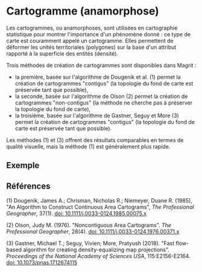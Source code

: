 # Cartogramme (anamorphose)

Les cartogrammes, ou anamorphoses, sont utilisées en cartographie statistique pour montrer l'importance d'un phénomène donné :
ce type de carte est couramment appelé un cartogramme.
Elles permettent de déformer les unités territoriales (polygones) sur la base d'un attribut rapporté à la superficie
des entités (densité).

Trois méthodes de création de cartogrammes sont disponibles dans Magrit :

- la première, basée sur l'algorithme de Dougenik et al. (1) permet la création de cartogrammes "contigus" (la topologie du fond de carte est préservée tant que possible),
- la seconde, basée sur l'algorithme de Olson (2) permet la création de cartogrammes "non-contigus" (la méthode ne cherche pas à préserver la topologie du fond de carte),
- la troisième, basée sur l'algorithme de Gastner, Seguy et More (3) permet la création de cartogrammes "contigus" (la topologie du fond de carte est préservée tant que possible).

Les méthodes (1) et (3) offrent des résultats comparables en termes de qualité visuelle, mais la méthode (1) est généralement plus rapide.

## Exemple

<ZoomImg
    src="/cartograms.png"
    alt="Les 3 types de cartogrammes appliqués aux quartiers de Paris (variable: Population 2012)"
    caption="Les 3 types de cartogrammes appliqués aux quartiers de Paris (variable: Population 2012)"
/>

## Références

(1) Dougenik, James A.; Chrisman, Nicholas R.; Niemeyer, Duane R. (1985), "An Algorithm to Construct Continuous Area Cartograms", *The Professional Geographer*, 37(1). [doi: 10.1111/j.0033-0124.1985.00075.x](https://doi.org/10.1111/j.0033-0124.1985.00075.x)

(2) Olson, Judy M. (1976). "Noncontiguous Area Cartograms". *The Professional Geographer*, 28(4). [doi: 10.1111/j.0033-0124.1976.00371.x](https://doi.org/10.1111/j.0033-0124.1976.00371.x)

(3) Gastner, Michael T.; Seguy, Vivien; More, Pratyush (2018). "Fast flow-based algorithm for creating density-equalizing map projections". *Proceedings of the National Academy of Sciences USA*, 115:E2156-E2164. [doi: 10.1073/pnas.1712674115](https://doi.org/10.1073/pnas.1712674115)

